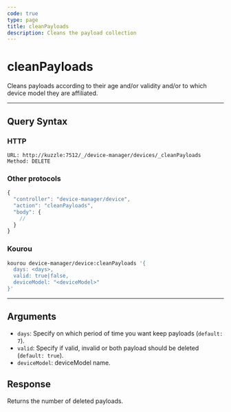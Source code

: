 ```yaml
---
code: true
type: page
title: cleanPayloads
description: Cleans the payload collection
---
```


# cleanPayloads

Cleans payloads according to their age and/or validity and/or to which device model they are affiliated.

---

## Query Syntax

### HTTP

```http
URL: http://kuzzle:7512/_/device-manager/devices/_cleanPayloads
Method: DELETE
```

### Other protocols

```js
{
  "controller": "device-manager/device",
  "action": "cleanPayloads",
  "body": {
    //
  }
}
```

### Kourou

```bash
kourou device-manager/device:cleanPayloads '{
  days: <days>,
  valid: true|false,
  deviceModel: "<deviceModel>"
}'
```

---

## Arguments

- `days`: Specify on which period of time you want keep payloads (`default: 7`).
- `valid`: Specify if valid, invalid or both payload should be deleted (`default: true`).
- `deviceModel`: deviceModel name.

## Response

Returns the number of deleted payloads.